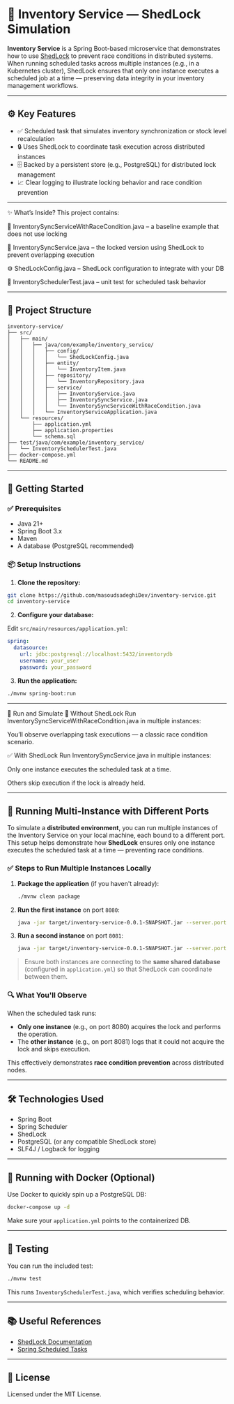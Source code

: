 # 🛒 Inventory Service — ShedLock Simulation

**Inventory Service** is a Spring Boot-based microservice that demonstrates how to use [ShedLock](https://github.com/lukas-krecan/ShedLock) to prevent race conditions in distributed systems. When running scheduled tasks across multiple instances (e.g., in a Kubernetes cluster), ShedLock ensures that only one instance executes a scheduled job at a time — preserving data integrity in your inventory management workflows.

---

## ⚙️ Key Features

* ✅ Scheduled task that simulates inventory synchronization or stock level recalculation
* 🔒 Uses ShedLock to coordinate task execution across distributed instances
* 🗄️ Backed by a persistent store (e.g., PostgreSQL) for distributed lock management
* 📈 Clear logging to illustrate locking behavior and race condition prevention

---

✨ What’s Inside?
This project contains:

🔄 InventorySyncServiceWithRaceCondition.java – a baseline example that does not use locking

🔐 InventorySyncService.java – the locked version using ShedLock to prevent overlapping execution

⚙️ ShedLockConfig.java – ShedLock configuration to integrate with your DB

🧪 InventorySchedulerTest.java – unit test for scheduled task behavior

---

## 📁 Project Structure

```
inventory-service/
├── src/
│   ├── main/
│   │   ├── java/com/example/inventory_service/
│   │   │   ├── config/
│   │   │   │   └── ShedLockConfig.java
│   │   │   ├── entity/
│   │   │   │   └── InventoryItem.java
│   │   │   ├── repository/
│   │   │   │   └── InventoryRepository.java
│   │   │   ├── service/
│   │   │   │   ├── InventoryService.java
│   │   │   │   ├── InventorySyncService.java
│   │   │   │   └── InventorySyncServiceWithRaceCondition.java
│   │   │   └── InventoryServiceApplication.java
│   └── resources/
│       ├── application.yml
│       ├── application.properties
│       └── schema.sql
├── test/java/com/example/inventory_service/
│   └── InventorySchedulerTest.java
├── docker-compose.yml
└── README.md

```

---

## 🔧 Getting Started

### ✅ Prerequisites

* Java 21+
* Spring Boot 3.x
* Maven
* A database (PostgreSQL recommended)

### 📦 Setup Instructions

1. **Clone the repository:**

```bash
git clone https://github.com/masoudsadeghiDev/inventory-service.git
cd inventory-service
```

2. **Configure your database:**

Edit `src/main/resources/application.yml`:

```yaml
spring:
  datasource:
    url: jdbc:postgresql://localhost:5432/inventorydb
    username: your_user
    password: your_password
```

3. **Run the application:**

```bash
./mvnw spring-boot:run
```

---

🧪 Run and Simulate
🔄 Without ShedLock
Run InventorySyncServiceWithRaceCondition.java in multiple instances:

You’ll observe overlapping task executions — a classic race condition scenario.

✅ With ShedLock
Run InventorySyncService.java in multiple instances:

Only one instance executes the scheduled task at a time.

Others skip execution if the lock is already held.

---

## 🔀 Running Multi-Instance with Different Ports

To simulate a **distributed environment**, you can run multiple instances of the Inventory Service on your local machine, each bound to a different port. This setup helps demonstrate how **ShedLock** ensures only one instance executes the scheduled task at a time — preventing race conditions.

### ✅ Steps to Run Multiple Instances Locally

1. **Package the application** (if you haven't already):

   ```bash
   ./mvnw clean package
   ```

2. **Run the first instance** on port `8080`:

   ```bash
   java -jar target/inventory-service-0.0.1-SNAPSHOT.jar --server.port=8080
   ```

3. **Run a second instance** on port `8081`:

   ```bash
   java -jar target/inventory-service-0.0.1-SNAPSHOT.jar --server.port=8081
   ```

> Ensure both instances are connecting to the **same shared database** (configured in `application.yml`) so that ShedLock can coordinate between them.

### 🔍 What You'll Observe

When the scheduled task runs:

* **Only one instance** (e.g., on port 8080) acquires the lock and performs the operation.
* The **other instance** (e.g., on port 8081) logs that it could not acquire the lock and skips execution.

This effectively demonstrates **race condition prevention** across distributed nodes.

---

## 🛠️ Technologies Used

* Spring Boot
* Spring Scheduler
* ShedLock
* PostgreSQL (or any compatible ShedLock store)
* SLF4J / Logback for logging

---

## 🐳 Running with Docker (Optional)

Use Docker to quickly spin up a PostgreSQL DB:

```bash
docker-compose up -d
```

Make sure your `application.yml` points to the containerized DB.

---

## 🧪 Testing

You can run the included test:

```bash
./mvnw test
```

This runs `InventorySchedulerTest.java`, which verifies scheduling behavior.

---

## 📚 Useful References

* [ShedLock Documentation](https://github.com/lukas-krecan/ShedLock)
* [Spring Scheduled Tasks](https://docs.spring.io/spring-framework/docs/current/javadoc-api/org/springframework/scheduling/annotation/Scheduled.html)

---

## 📝 License

Licensed under the MIT License.
